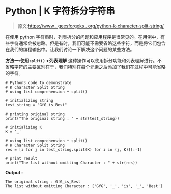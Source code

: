 # Python | K 字符拆分字符串

> 原文:[https://www . geesforgeks . org/python-k-character-split-string/](https://www.geeksforgeeks.org/python-k-character-split-string/)

在使用 python 字符串时，列表拆分的问题和应用程序是很常见的。在用例中，有些字符通常会被忽略。但是有时，我们可能不需要省略这些字符，而是将它们包含在我们的编程输出中。让我们讨论一下解决这个问题的某些方法。

**方法一:使用`split()` +列表理解**
这种操作可以使用拆分功能和列表理解进行。不省略字符的主要区别在于，我们特别在每个元素之后添加了我们在过程中可能省略的字符。

```
# Python3 code to demonstrate
# K Character Split String
# using list comprehension + split()

# initializing string
test_string = "GfG_is_Best"

# printing original string
print("The original string : " + str(test_string))

# initializing K 
K = '_'

# using list comprehension + split()
# K Character Split String
res = [i for j in test_string.split(K) for i in (j, K)][:-1]

# print result
print("The list without omitting Character : " + str(res))
```

**Output :**

```
The original string : GfG_is_Best
The list without omitting Character : ['GfG', '_', 'is', '_', 'Best']

```